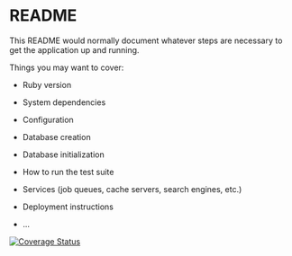 # README

This README would normally document whatever steps are necessary to get the
application up and running.

Things you may want to cover:

* Ruby version

* System dependencies

* Configuration

* Database creation

* Database initialization

* How to run the test suite

* Services (job queues, cache servers, search engines, etc.)

* Deployment instructions

* ...

[![Coverage Status](https://coveralls.io/repos/github/egiblin/stats_of_waterdeep/badge.svg)](https://coveralls.io/github/egiblin/stats_of_waterdeep)
